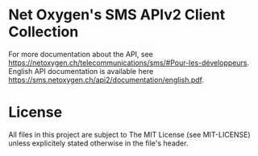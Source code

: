 Net Oxygen's SMS APIv2 Client Collection
========================================

For more documentation about the API, see
https://netoxygen.ch/telecommunications/sms/#Pour-les-développeurs. English API
documentation is available here
https://sms.netoxygen.ch/api2/documentation/english.pdf.

License
=======

All files in this project are subject to The MIT License (see MIT-LICENSE)
unless explicitely stated otherwise in the file's header.
